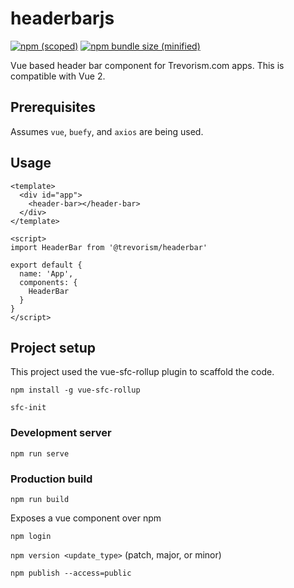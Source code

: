 # headerbarjs
[![npm (scoped)](https://img.shields.io/npm/v/@trevorism/headerbar.svg)](https://www.npmjs.com/package/@trevorism/headerbar)
[![npm bundle size (minified)](https://img.shields.io/bundlephobia/min/@trevorism/headerbar.svg)](https://www.npmjs.com/package/@trevorism/headerbar)

Vue based header bar component for Trevorism.com apps. This is compatible with Vue 2.

## Prerequisites

Assumes `vue`, `buefy`, and `axios` are being used.

## Usage
```
<template>
  <div id="app">
    <header-bar></header-bar>
  </div>
</template>

<script>
import HeaderBar from '@trevorism/headerbar'

export default {
  name: 'App',
  components: {
    HeaderBar
  }
}
</script>
```


## Project setup

This project used the vue-sfc-rollup plugin to scaffold the code.


```
npm install -g vue-sfc-rollup

sfc-init
```

### Development server
```
npm run serve
```

### Production build
```
npm run build
```

Exposes a vue component over npm

`npm login`

`npm version <update_type>`  <update type> (patch, major, or minor)

`npm publish --access=public`